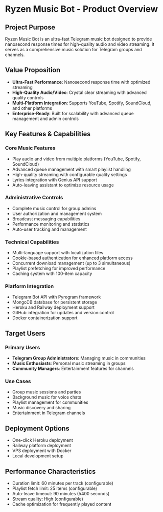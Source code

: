 # Ryzen Music Bot - Product Overview

## Project Purpose
Ryzen Music Bot is an ultra-fast Telegram music bot designed to provide nanosecond response times for high-quality audio and video streaming. It serves as a comprehensive music solution for Telegram groups and channels.

## Value Proposition
- **Ultra-Fast Performance**: Nanosecond response time with optimized streaming
- **High-Quality Audio/Video**: Crystal clear streaming with advanced quality controls
- **Multi-Platform Integration**: Supports YouTube, Spotify, SoundCloud, and other platforms
- **Enterprise-Ready**: Built for scalability with advanced queue management and admin controls

## Key Features & Capabilities

### Core Music Features
- Play audio and video from multiple platforms (YouTube, Spotify, SoundCloud)
- Advanced queue management with smart playlist handling
- High-quality streaming with configurable quality settings
- Lyrics integration with Genius API support
- Auto-leaving assistant to optimize resource usage

### Administrative Controls
- Complete music control for group admins
- User authorization and management system
- Broadcast messaging capabilities
- Performance monitoring and statistics
- Auto-user tracking and management

### Technical Capabilities
- Multi-language support with localization files
- Cookie-based authentication for enhanced platform access
- Concurrent download management (up to 3 simultaneous)
- Playlist prefetching for improved performance
- Caching system with 100-item capacity

### Platform Integration
- Telegram Bot API with Pyrogram framework
- MongoDB database for persistent storage
- Heroku and Railway deployment support
- GitHub integration for updates and version control
- Docker containerization support

## Target Users

### Primary Users
- **Telegram Group Administrators**: Managing music in communities
- **Music Enthusiasts**: Personal music streaming in groups
- **Community Managers**: Entertainment features for channels

### Use Cases
- Group music sessions and parties
- Background music for voice chats
- Playlist management for communities
- Music discovery and sharing
- Entertainment in Telegram channels

## Deployment Options
- One-click Heroku deployment
- Railway platform deployment
- VPS deployment with Docker
- Local development setup

## Performance Characteristics
- Duration limit: 60 minutes per track (configurable)
- Playlist fetch limit: 25 items (configurable)
- Auto-leave timeout: 90 minutes (5400 seconds)
- Stream quality: High (configurable)
- Cache optimization for frequently played content